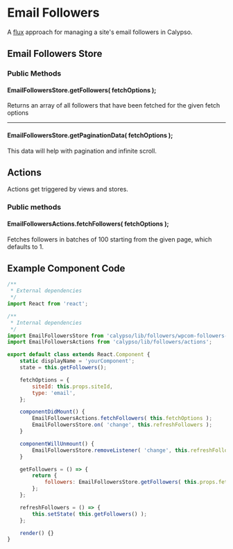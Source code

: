 # Email Followers

A [flux](https://facebook.github.io/flux/docs/overview.html#content) approach for managing a site's email followers in Calypso.

## Email Followers Store

### Public Methods

#### EmailFollowersStore.getFollowers( fetchOptions );

Returns an array of all followers that have been fetched for the given fetch options

---

#### EmailFollowersStore.getPaginationData( fetchOptions );

This data will help with pagination and infinite scroll.

## Actions

Actions get triggered by views and stores.

### Public methods

#### EmailFollowersActions.fetchFollowers( fetchOptions );

Fetches followers in batches of 100 starting from the given page, which defaults to 1.

## Example Component Code

```js
/**
 * External dependencies
 */
import React from 'react';

/**
 * Internal dependencies
 */
import EmailFollowersStore from 'calypso/lib/followers/wpcom-followers-store';
import EmailFollowersActions from 'calypso/lib/followers/actions';

export default class extends React.Component {
	static displayName = 'yourComponent';
	state = this.getFollowers();

	fetchOptions = {
		siteId: this.props.siteId,
		type: 'email',
	};

	componentDidMount() {
		EmailFollowersActions.fetchFollowers( this.fetchOptions );
		EmailFollowersStore.on( 'change', this.refreshFollowers );
	}

	componentWillUnmount() {
		EmailFollowersStore.removeListener( 'change', this.refreshFollowers );
	}

	getFollowers = () => {
		return {
			followers: EmailFollowersStore.getFollowers( this.props.fetchOptions ),
		};
	};

	refreshFollowers = () => {
		this.setState( this.getFollowers() );
	};

	render() {}
}
```
